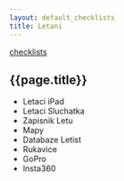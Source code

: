 ```yaml
---
layout: default_checklists
title: Letani
---
```


[checklists](.)

## {{page.title}}

- Letaci iPad
- Letaci Sluchatka
- Zapisnik Letu
- Mapy
- Databaze Letist
- Rukavice
- GoPro
- Insta360
